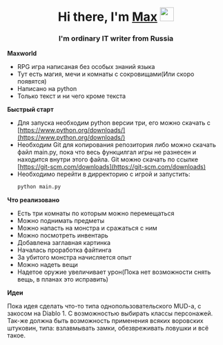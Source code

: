 <h1 align="center">Hi there, I'm <a href="https://dzen.ru/bobkov_tech" target="_blank">Max</a> 
<img src="https://github.com/blackcater/blackcater/raw/main/images/Hi.gif" height="32"/></h1>
<h3 align="center">I'm ordinary IT writer from Russia</h3>

**Maxworld**

- RPG игра написаная без особых знаний языка
- Тут есть магия, мечи и комнаты с сокровищами(Или скоро появятся)
- Написано на python
- Только текст и ни чего кроме текста

**Быстрый старт**

- Для запуска необходим python версии три, его можно скачать с [https://www.python.org/downloads/](https://www.python.org/downloads/)
- Необходим Git для копирования репозитория либо можно скачать файл main.py, пока что весь функцилгал игры не разнесен и находится внутри этого файла. Git можно скачать по ссылке [https://git-scm.com/downloads](https://git-scm.com/downloads)
- Необходимо перейти в дирректорию с игрой и запустить:
  ```cmd
  python main.py
  ```
**Что реализовано**

- Есть три комнаты по которым можно перемещаться
- Можно поднимать предметы
- Можно напасть на монстра и сражаться с ним
- Можно посмотреть инвентарь
- Добавлена заглавная картинка
- Началась проработка файтинга
- За убитого монстра начисляется опыт
- Можно надеть вещи
- Надетое оружие увеличивает урон(Пока нет возможности снять вещь, в планах это исправить)

**Идеи**

Пока идея сделать что-то типа однопользовательского MUD-a, c закосом на Diablo 1. С возможностью выбирать классы персонажей.
Так-же должна быть возможность применения всяких воровских штуковин, типа: взлавмывать замки, обезвреживать ловушки и всё такое.
